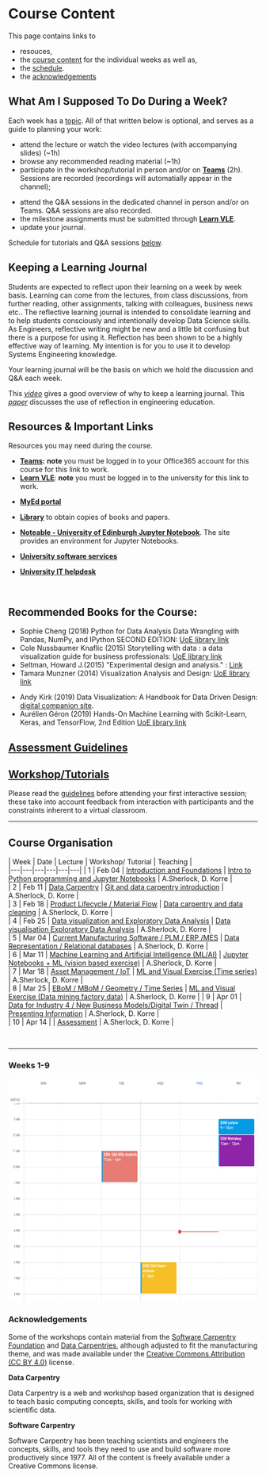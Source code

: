 
# Course Content 

This page contains links to 
* resouces, 
* the [course content](#course_organisation) for the individual weeks as well as, 
* the [schedule](#timetable).
* the [acknowledgements](#acknowledgements) 

## What Am I Supposed To Do During a Week? 

Each week has a [topic](#course_organisation). All of that written below is optional, and serves as a guide to planning your work: 

* attend the lecture or watch the video lectures (with accompanying slides) (~1h)
* browse any recommended reading material (~1h)
* participate in the workshop/tutorial in person and/or on **[Teams](https://teams.microsoft.com/l/meetup-join/19%3a-aesL4IX5XwKnSO79A5huVLtkWMnWwecRRObf7NBIuM1%40thread.tacv2/1643816881182?context=%7b%22Tid%22%3a%222e9f06b0-1669-4589-8789-10a06934dc61%22%2c%22Oid%22%3a%2269a6ec46-60d9-4c4e-99e5-c8561f10dbfb%22%7d)** (2h). <!--There is a channel for each tutorial group A and B. --> Sessions are recorded (recordings will automatially appear in the channel);
<!--* submit the week's quizzes via Teams and check your answers against the sample solutions (provided after submission) (~1h) -->
* attend the Q&A sessions in the dedicated channel in person and/or on Teams. Q&A sessions are also recorded.
* the milestone assignments must be submitted through **[Learn VLE](https://www.learn.ed.ac.uk/webapps/blackboard/content/listContentEditable.jsp?content_id=_6867286_1&course_id=_91471_1)**. 
* update your journal.

Schedule for tutorials and Q&A sessions [below](#timetable).
<br />

## Keeping a Learning Journal 

Students are expected to reflect upon their learning on a week by week basis. Learning can come from the lectures, from class discussions, from further reading, other assignments, talking with colleagues, business news etc.. The reflective learning journal is intended to consolidate learning and to help students consciously and intentionally develop Data Science skills. As Engineers, reflective writing might be new and a little bit confusing but there is a purpose for using it. Reflection has been shown to be a highly effective way of learning. My intention is for you to use it to develop Systems Engineering knowledge.

Your learning journal will be the basis on which we hold the discussion and Q&A each week.

This *[video](https://youtu.be/b1eEPp5VSIY)* gives a good overview of why to keep a learning journal. This *[paper](files/Integrating_Reflection_-_ASEE_2014_-_Final.pdf)* discusses the use of reflection in engineering education. 

## Resources & Important Links

Resources you may need during the course. 

* **[Teams](https://teams.microsoft.com/l/team/19%3a-aesL4IX5XwKnSO79A5huVLtkWMnWwecRRObf7NBIuM1%40thread.tacv2/conversations?groupId=121ee619-178b-40e5-8506-530415970cd0&tenantId=2e9f06b0-1669-4589-8789-10a06934dc61):** **note** you must be logged in to your Office365 account for this course for this link to work.   
* **[Learn VLE](https://www.learn.ed.ac.uk/webapps/blackboard/content/listContentEditable.jsp?content_id=_6867286_1&course_id=_91471_1)**: **note** you must be logged in to the university for this link to work.
<!-- * **[Book 1-on-1](https://datavisonline.youcanbook.me)**. The booking link will lapse from the end of each week's bookings, AND work again from Tues 14:00 when new bookings are available -->

* **[MyEd portal](https://www.myed.ed.ac.uk)**   
* **[Library](https://discovered.ed.ac.uk)** to obtain copies of books and papers. 

* **[Noteable - University of Edinburgh Jupyter Notebook](https://noteable.edina.ac.uk/launch)**. The site provides an environment for Jupyter Notebooks.  
* **[University software services](https://www.ed.ac.uk/information-services/computing/desktop-personal/software)**
* **[University IT helpdesk](https://www.ed.ac.uk/information-services/help-consultancy/contact-helpline)**

<!-- * **[VisGuides open discussion forum](https://visguides.org/)** about visualisation guidelines  
* **[Books](https://visualinteractivedata.github.io/res-books)** about visualization
* **[Blogs and Collections](https://visualinteractivedata.github.io/res-collections.html)** about visualization. -->
<br />

## Recommended Books for the Course: 

* Sophie Cheng (2018) Python for Data Analysis Data Wrangling with Pandas, NumPy, and IPython SECOND EDITION: [UoE library link](https://discovered.ed.ac.uk/permalink/44UOE_INST/1viuo5v/cdi_askewsholts_vlebooks_9781491957639)
* Cole Nussbaumer Knaflic (2015) Storytelling with data : a data visualization guide for business professionals: [UoE library link](https://discovered.ed.ac.uk/permalink/44UOE_INST/7g3mt6/alma9924023081002466)
* Seltman, Howard J.(2015) "Experimental design and analysis." : [Link](https://core.ac.uk/download/pdf/193254022.pdf)
* Tamara Munzner (2014) Visualization Analysis and Design: [UoE library link](https://discovered.ed.ac.uk/permalink/f/1njkql8/44UOE_ALMA51246510430002466)
<!-- * Alberto Cairo (2013) The Functional Art: An introduction to information graphics and visualization (Voices That Matter): [PDF preview pages](https://ptgmedia.pearsoncmg.com/images/9780321834737/samplepages/0321834739.pdf) &nbsp;|&nbsp; [UoE Library Link &mdash; hard copy](https://discovered.ed.ac.uk/permalink/f/gfso8q/44UOE_ALMA21114830170002466) &nbsp;|&nbsp; [UoE Library Link &mdash; soft copy](https://discovered.ed.ac.uk/permalink/f/gfso8q/44UOE_ALMA51285758880002466) -->
* Andy Kirk (2019) Data Visualization: A Handbook for Data Driven Design: [digital companion site](http://book.visualisingdata.com).
* Aurélien Géron (2019) Hands-On Machine Learning with Scikit-Learn, Keras, and TensorFlow, 2nd Edition [UoE library link](https://ed.primo.exlibrisgroup.com/discovery/fulldisplay?docid=cdi_proquest_ebookcentral_EBC4822582&context=PC&vid=44UOE_INST:44UOE_VU2&lang=en&search_scope=UoE&adaptor=Primo%20Central&tab=Everything&query=any,contains,Hands-On%20Machine%20Learning%20with%20Scikit-Learn,%20Keras,%20and%20TensorFlow,%202nd%20Edition&offset=0) 

## [Assessment Guidelines](assessment.md)

<!-- In addition to the final project, the course has **three** assignments that need to be submitted to pass. Please note you **MUST** submit all [assignments](assessment.md) whether you attend tutorials or not. You must also attempt weekly quizzes. -->

## [Workshop/Tutorials](tutorials.md) 

Please read the [guidelines](tutorials.md) before attending your first interactive session; these take into account feedback from interaction with participants and the constraints inherent to a virtual classroom. 

***


<a name = "course_organisation"></a>
## Course Organisation

|  Week | Date | Lecture | Workshop/ Tutorial  | Teaching  |    
|---|---|---|---|---|---|
| 1 |  Feb 04 | <a href="session-1#lecture">Introduction and Foundations</a> | <a href="session-1#workshop">Intro to Python programming and Jupyter Notebooks</a>  | A.Sherlock, D. Korre  |  
| 2 | Feb 11  | <a href="session-2#lecture">Data Carpentry</a> |  <a href="session-2#workshop">Git and data carpentry introduction</a> |  A.Sherlock, D. Korre  |   
| 3 | Feb 18  | <a href="session-3#lecture">Product Lifecycle / Material Flow</a>  |  <a href="session-3#workshop">Data carpentry and data cleaning</a> |  A.Sherlock, D. Korre  |   
| 4 | Feb 25  | <a href="session-4#lecture">Data visualization and Exploratory Data Analysis</a>  | <a href="session-4#workshop">Data visualisation Exploratory Data Analysis</a>  |  A.Sherlock, D. Korre  |   
| 5 | Mar 04  | <a href="session-5#lecture">Current Manufacturing Software / PLM / ERP /MES</a>  |  <a href="session-5#workshop">Data Representation / Relational databases</a> |  A.Sherlock, D. Korre  |   
| 6 | Mar 11  | <a href="session-6#lecture">Machine Learning and Artificial Intelligence (ML/AI)</a>  | <a href="session-6#workshop">Jupyter Notebooks + ML (vision based exercise)</a>  | A.Sherlock, D. Korre  |   
| 7 | Mar 18  | <a href="session-7#lecture">Asset Management / IoT</a>  | <a href="session-7#workshop">ML and Visual Exercise (Time series)</a>  | A.Sherlock, D. Korre   |   
| 8 | Mar 25  | <a href="session-8#lecture">EBoM / MBoM / Geometry / Time Series</a> | <a href="session-8#workshop">ML and Visual Exercise (Data mining factory data)</a>  |  A.Sherlock, D. Korre  | 
| 9 | Apr 01  | <a href="session-9#lecture">Data for Industry 4 / New Business Models/Digital Twin / Thread</a> |  <a href="session-9#workshop">Presenting Information</a>  | A.Sherlock, D. Korre   |   
| 10 | Apr 14  |   | <a href="assessment">Assessment</a> |  A.Sherlock, D. Korre  |   

<p>&nbsp;</p>

***

<!-- <a name = "timetable"></a>
## Timetable

* The same tutorial runs twice a week to have smaller tutorial groups. The groups are A and B in the schedule. At the beginning of the course, you should choose which group you are in. 
* A is running in the mornings, 
* B is running in the evenings (+ Saturday only in week 1) 
* __Please note there is an additional tutorial session during [week 1](../images/timetable_week1_only.png):__
  * T-1: Thurs 10-12:00 (BST)
  * T-2: Sat 09:30-11:30 (BST)
* There are 2 Lecture Q&As per week. They are opportunities for you to ask any question about course content and engage in public discussions with all of the participants. You may attend any or all Q&As. The content of these sessions depends on the participants asking questions. 
* __Note all times are BST__ -->

<!-- 
* Week 1 has a slighly different schedule than the other weeks. 
### Week 1
<img src = "../images/timetable_week1_only.png" alt = "Timetable &ndash; Interactive Sessions" height = "450" / -->

<a name = "timetable"></a>

### Weeks 1-9
<img src = "../images/timetable-interactive_sessions_copy.png" alt = "Timetable &ndash; Interactive Sessions" height = "450" /> 

<br />
<a name =  "acknowledgements">

### Acknowledgements

Some of the workshops contain material from the [Software Carpentry Foundation](https://swcarpentry.github.io/) and [Data Carpentries](https://datacarpentry.org/), although adjusted to fit the manufacturing theme, and was made available under the [Creative Commons Attribution (CC BY 4.0)](https://creativecommons.org/licenses/by/4.0/legalcode) license.  

**Data Carpentry**

Data Carpentry is a web and workshop based organization that is designed to teach basic computing concepts, skills, and tools for working with scientific data. 

**Software Carpentry**

Software Carpentry has been teaching scientists and engineers the concepts, skills, and tools they need to use and build software more productively since 1977. All of the content is freely available under a Creative Commons license.



